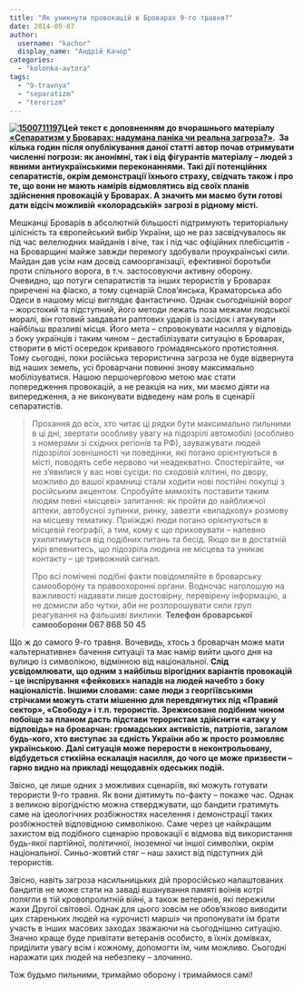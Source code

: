 ```yaml
---
title: "Як уникнути провокацій в Броварах 9-го травня?"
date: 2014-05-07
author: 
  username: "kachor"
  display_name: "Андрій Качор"
categories: 
  - "kolonka-avtora"
tags: 
  - "9-travnya"
  - "separatizm"
  - "terorizm"
---
```


**[![1500711197](https://mpz.brovary.org/wp-content/uploads/2014/05/1500711197.jpeg)](https://mpz.brovary.org/wp-content/uploads/2014/05/1500711197.jpeg)Цей текст є доповненням до вчорашнього матеріалу [«Сепаратизм у Броварах: надумана паніка чи реальна загроза?»](https://mpz.brovary.org/separatizm-u-brovarah-nadumana-panika-chi-realna-zagroza/).  За кілька годин після опублікування даної статті автор почав отримувати численні погрози: як анонімні, так і від фігурантів матеріалу – людей з явними антиукраїнськими переконаннями. Такі дії потенційних сепаратистів, окрім демонстрації їхнього страху, свідчать також і про те, що вони не мають намірів відмовлятись від своїх планів здійснення провокацій у Броварах. А значить ми маємо бути готові дати відсіч можливій «колорадській» загрозі в рідному місті.**

Мешканці Броварів в абсолютній більшості підтримують територіальну цілісність та європейський вибір України, що не раз засвідчувалось як під час велелюдних майданів і віче, так і під час офіційних плебісцитів - на Броварщині майже завжди перемогу здобували проукраїнські сили. Майдан дав усім нам досвід самоорганізації, ефективної боротьби проти спільного ворога, в т.ч. застосовуючи активну оборону. Очевидно, що потуги сепаратистів та інших терористів у Броварах приречені на фіаско, а тому сценарій Слов’янська, Краматорська або Одеси в нашому місці виглядає фантастично. Однак сьогоднішній ворог – жорстокий та підступний, його методи лежать поза межами людської моралі, він готовий завдавати раптових ударів із засідок і атакувати найбільш вразливі місця. Його мета – спровокувати насилля у відповідь з боку українців і таким чином – дестабілізувати ситуацію в Броварах, створити в місті осередок кривавого громадянського протистояння. Тому сьогодні, поки російська терористична загроза не буде відвернута від наших земель, усі броварчани повинні знову максимально мобілізуватися. Нашою першочерговою метою має стати попередження провокацій, а не реакція на них, ми маємо діяти на випередження, а не виконувати відведену нам роль в сценарії сепаратистів.

> Прохання до всіх, хто читає ці рядки бути максимально пильними в ці дні, звертати особливу увагу на підозрілі автомобілі (особливо з номерами зі східних регіонів та РФ), зауважувати людей підозрілої зовнішності чи поведінки, які погано орієнтуються в місті, поводять себе нервово чи неадекватно. Спостерігайте, чи не з’явилися у вас нові сусіди: по сходовій клітині, по двору, можливо до вашої крамниці стали ходити нові постійні покупці з російським акцентом. Спробуйте мимохіть поставити таким людям певні «місцеві» запитання: як пройти до найближчої аптеки, автобусної зупинки, ринку, завезти «випадкову» розмову на місцеву тематику. Приїжджі люди погано орієнтуються в місцевій географії, а тим, кому є що приховувати – напевно ухилятимуться від подібних питань та бесід. Якщо ви в достатній мірі впевнитесь, що підозріла людина не місцева та уникає контакту – це тривожний сигнал.
> 
> Про всі помічені подібні факти повідомляйте в броварську самооборону та правоохоронні органи. Водночас наголошую на важливості надавати лише достовірну, перевірену інформацію, а не домисли або чутки, аби не розпорошувати сили груп реагування на фальшиві виклики. **Телефон броварської самооборони 067 868 50 45**

Що ж до самого 9-го травня. Вочевидь, хтось з броварчан може мати «альтернативне» бачення ситуації та має намір вийти цього дня на вулицю із символікою, відмінною від національної. **Слід усвідомлювати, що одним з найбільш вірогідних варіантів провокацій - це інспірування «фейкових» нападів на людей начебто з боку націоналістів. Іншими словами: саме люди з георгіївськими стрічками можуть стати мішенню для перевдягнутих під «Правий сектор», «Свободу» і т.п. терористів. Зрежисоване подібним чином побоїще за планом дасть підстави терористам здійснити «атаку у відповідь» на броварчан: громадських активістів, патріотів, загалом будь-кого, хто виступає за єдність України або ж просто розмовляє українською. Далі ситуація може перерости в неконтрольовану, відбудеться стихійна ескалація насилля, до чого це може призвести – гарно видно на прикладі нещодавніх одеських подій.**

Звісно, це лише одних з можливих сценаріїв, які можуть готувати терористи 9-го травня. Як вони діятимуть по-факту – покаже час. Однак з великою вірогідністю можна стверджувати, що бандити гратимуть саме на ідеологічних розбіжностях населення і демонстрації таких розбіжностей відповідною символікою. Саме через це найкращим захистом від подібного сценарію провокації є відмова від використання будь-якої партійної, політичної, іноземної чи іншої символіки, окрім національної. Синьо-жовтий стяг – наш захист від підступних дій терористів.

Звісно, навіть загроза насильницьких дій проросійсько налаштованих бандитів не може стати на заваді вшанування памяті воїнів котрі полягли в тій кровопролитній війні, а також ветеранів, які пережили жахи Другої світової. Однак для цього зовсім не обов’язково виводити цих стареньких людей на «урочисті марші» чи пропонувати їм брати участь в інших масових заходах зважаючи на сьогоднішню ситуацію. Значно краще буде привітати ветеранів особисто, в їхніх домівках, приділити увагу всім і кожному, допомогти їм, чим можливо. Сьогодні наражати цих людей на небезпеку – злочинно.

Тож будьмо пильними, тримаймо оборону і тримаймося самі!
